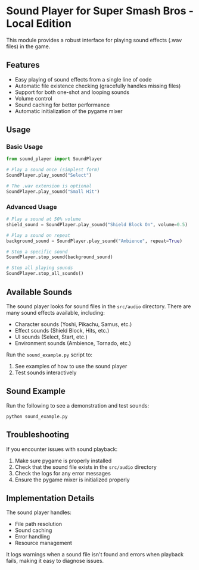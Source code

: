 # Sound Player for Super Smash Bros - Local Edition

This module provides a robust interface for playing sound effects (.wav files) in the game.

## Features

- Easy playing of sound effects from a single line of code
- Automatic file existence checking (gracefully handles missing files)
- Support for both one-shot and looping sounds
- Volume control
- Sound caching for better performance
- Automatic initialization of the pygame mixer

## Usage

### Basic Usage

```python
from sound_player import SoundPlayer

# Play a sound once (simplest form)
SoundPlayer.play_sound("Select")

# The .wav extension is optional
SoundPlayer.play_sound("Small Hit")
```

### Advanced Usage

```python
# Play a sound at 50% volume
shield_sound = SoundPlayer.play_sound("Shield Block On", volume=0.5)

# Play a sound on repeat
background_sound = SoundPlayer.play_sound("Ambience", repeat=True)

# Stop a specific sound
SoundPlayer.stop_sound(background_sound)

# Stop all playing sounds
SoundPlayer.stop_all_sounds()
```

## Available Sounds

The sound player looks for sound files in the `src/audio` directory. There are many sound effects available, including:

- Character sounds (Yoshi, Pikachu, Samus, etc.)
- Effect sounds (Shield Block, Hits, etc.)
- UI sounds (Select, Start, etc.)
- Environment sounds (Ambience, Tornado, etc.)

Run the `sound_example.py` script to:
1. See examples of how to use the sound player
2. Test sounds interactively

## Sound Example

Run the following to see a demonstration and test sounds:

```
python sound_example.py
```

## Troubleshooting

If you encounter issues with sound playback:

1. Make sure pygame is properly installed
2. Check that the sound file exists in the `src/audio` directory
3. Check the logs for any error messages
4. Ensure the pygame mixer is initialized properly

## Implementation Details

The sound player handles:
- File path resolution
- Sound caching
- Error handling
- Resource management

It logs warnings when a sound file isn't found and errors when playback fails, making it easy to diagnose issues. 